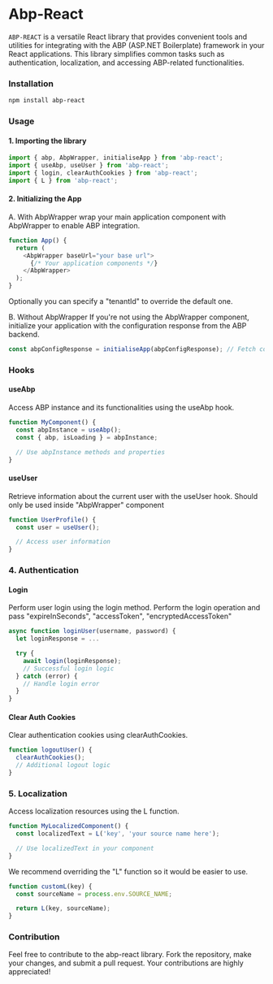 # Abp-React

`ABP-REACT` is a versatile React library that provides convenient tools and utilities for integrating with the ABP (ASP.NET Boilerplate) framework in your React applications. This library simplifies common tasks such as authentication, localization, and accessing ABP-related functionalities.

### Installation

```bash
npm install abp-react
```

### Usage

#### 1. Importing the library

```javascript
import { abp, AbpWrapper, initialiseApp } from 'abp-react';
import { useAbp, useUser } from 'abp-react';
import { login, clearAuthCookies } from 'abp-react';
import { L } from 'abp-react';
```

#### 2. Initializing the App

A. With AbpWrapper wrap your main application component with AbpWrapper to enable ABP integration.

```javascript
function App() {
  return (
    <AbpWrapper baseUrl="your base url">
      {/* Your application components */}
    </AbpWrapper>
  );
}
```

Optionally you can specify a "tenantId" to override the default one.

B. Without AbpWrapper
If you're not using the AbpWrapper component, initialize your application with the configuration response from the ABP backend.

```javascript
const abpConfigResponse = initialiseApp(abpConfigResponse); // Fetch configuration from ABP backend;
```

### Hooks

#### useAbp

Access ABP instance and its functionalities using the useAbp hook.

```javascript
function MyComponent() {
  const abpInstance = useAbp();
  const { abp, isLoading } = abpInstance;

  // Use abpInstance methods and properties
}
```

#### useUser

Retrieve information about the current user with the useUser hook.
Should only be used inside "AbpWrapper" component

```javascript
function UserProfile() {
  const user = useUser();

  // Access user information
}
```

### 4. Authentication

#### Login

Perform user login using the login method.
Perform the login operation and pass "expireInSeconds", "accessToken", "encryptedAccessToken"

```javascript
async function loginUser(username, password) {
  let loginResponse = ...

  try {
    await login(loginResponse);
    // Successful login logic
  } catch (error) {
    // Handle login error
  }
}
```

#### Clear Auth Cookies

Clear authentication cookies using clearAuthCookies.

```javascript
function logoutUser() {
  clearAuthCookies();
  // Additional logout logic
}
```

### 5. Localization

Access localization resources using the L function.

```javascript
function MyLocalizedComponent() {
  const localizedText = L('key', 'your source name here');

  // Use localizedText in your component
}
```

We recommend overriding the "L" function so it would be easier to use.

```javascript
function customL(key) {
  const sourceName = process.env.SOURCE_NAME;

  return L(key, sourceName);
}
```

### Contribution

Feel free to contribute to the abp-react library. Fork the repository, make your changes, and submit a pull request. Your contributions are highly appreciated!
